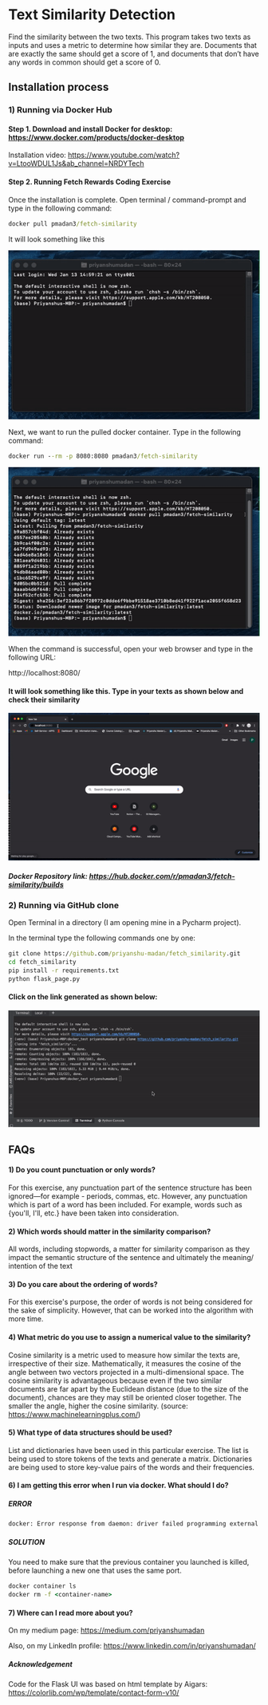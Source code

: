 # Text Similarity Detection
Find the similarity between the two texts. This program takes two texts as inputs and uses a metric to determine how similar they are. Documents that are exactly the same should get a score of 1, and documents that don’t have any words in common should get a score of 0.

## Installation process

### 1) Running via Docker Hub

#### Step 1. Download and install Docker for desktop: https://www.docker.com/products/docker-desktop

Installation video: https://www.youtube.com/watch?v=LtooWDUL1Js&ab_channel=NRDYTech

#### Step 2. Running Fetch Rewards Coding Exercise

Once the installation is complete. Open terminal / command-prompt and type in the following command:

```cmd
docker pull pmadan3/fetch-similarity
```

It will look something like this

![](readme_gifs/docker_pull.gif)

Next, we want to run the pulled docker container. Type in the following command:

```cmd
docker run --rm -p 8080:8080 pmadan3/fetch-similarity
```
![](readme_gifs/docker_run.gif)

When the command is successful, open your web browser and type in the following URL:

http://localhost:8080/

#### It will look something like this. Type in your texts as shown below and check their similarity

![](readme_gifs/flask_run.gif)

##### Docker Repository link: https://hub.docker.com/r/pmadan3/fetch-similarity/builds

### 2) Running via GitHub clone

Open Terminal in a directory (I am opening mine in a Pycharm project).

In the terminal type the following commands one by one:

```cmd
git clone https://github.com/priyanshu-madan/fetch_similarity.git
cd fetch_similarity
pip install -r requirements.txt
python flask_page.py
```
#### Click on the link generated as shown below:

![](readme_gifs/git_clone.gif)


## FAQs
#### 1) Do you count punctuation or only words?
For this exercise, any punctuation part of the sentence structure has been ignored—for example - periods, commas, etc. However, any punctuation which is part of a word has been included. For example, words such as {you'll, I'll, etc.} have been taken into consideration.

#### 2) Which words should matter in the similarity comparison? 
All words, including stopwords, a matter for similarity comparison as they impact the semantic structure of the sentence and ultimately the meaning/ intention of the text

#### 3) Do you care about the ordering of words?
For this exercise's purpose, the order of words is not being considered for the sake of simplicity. However, that can be worked into the algorithm with more time. 

#### 4) What metric do you use to assign a numerical value to the similarity?
Cosine similarity is a metric used to measure how similar the texts are, irrespective of their size. Mathematically, it measures the cosine of the angle between two vectors projected in a multi-dimensional space. The cosine similarity is advantageous because even if the two similar documents are far apart by the Euclidean distance (due to the size of the document), chances are they may still be oriented closer together. The smaller the angle, higher the cosine similarity. (source: https://www.machinelearningplus.com/)

#### 5) What type of data structures should be used?
List and dictionaries have been used in this particular exercise.
The list is being used to store tokens of the texts and generate a matrix.
Dictionaries are being used to store key-value pairs of the words and their frequencies.

#### 6) I am getting this error when I run via docker. What should I do?

##### ERROR
```cmd
docker: Error response from daemon: driver failed programming external connectivity on endpoint dreamy_einstein (86be4eb3d4a322378723150912c1452c8a29d8b645b3adc649ea066faa2967e6): Bind for 0.0.0.0:8080 failed: port is already allocated.
```

##### SOLUTION
You need to make sure that the previous container you launched is killed, before launching a new one that uses the same port.
```cmd
docker container ls
docker rm -f <container-name>
```

#### 7) Where can I read more about you?
On my medium page: https://medium.com/priyanshumadan

Also, on my LinkedIn profile: https://www.linkedin.com/in/priyanshumadan/

##### Acknowledgement

Code for the Flask UI was based on html template by Aigars: https://colorlib.com/wp/template/contact-form-v10/

